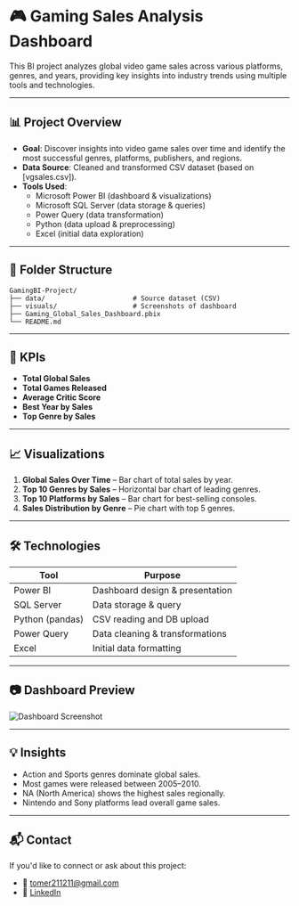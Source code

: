 # 🎮 Gaming Sales Analysis Dashboard

This BI project analyzes global video game sales across various platforms, genres, and years, providing key insights into industry trends using multiple tools and technologies.

---

## 📊 Project Overview

- **Goal**: Discover insights into video game sales over time and identify the most successful genres, platforms, publishers, and regions.
- **Data Source**: Cleaned and transformed CSV dataset (based on [vgsales.csv]).
- **Tools Used**:
  - Microsoft Power BI (dashboard & visualizations)
  - Microsoft SQL Server (data storage & queries)
  - Power Query (data transformation)
  - Python (data upload & preprocessing)
  - Excel (initial data exploration)

---

## 📁 Folder Structure

```
GamingBI-Project/
├── data/                      # Source dataset (CSV)
├── visuals/                   # Screenshots of dashboard
├── Gaming_Global_Sales_Dashboard.pbix
└── README.md
```

---

## 📌 KPIs

- **Total Global Sales**
- **Total Games Released**
- **Average Critic Score**
- **Best Year by Sales**
- **Top Genre by Sales**

---

## 📈 Visualizations

1. **Global Sales Over Time** – Bar chart of total sales by year.
2. **Top 10 Genres by Sales** – Horizontal bar chart of leading genres.
3. **Top 10 Platforms by Sales** – Bar chart for best-selling consoles.
4. **Sales Distribution by Genre** – Pie chart with top 5 genres.

---

## 🛠️ Technologies

| Tool           | Purpose                          |
|----------------|----------------------------------|
| Power BI       | Dashboard design & presentation  |
| SQL Server     | Data storage & query             |
| Python (pandas)| CSV reading and DB upload        |
| Power Query    | Data cleaning & transformations  |
| Excel          | Initial data formatting          |

---

## 📷 Dashboard Preview

![Dashboard Screenshot](visuals/dashboard_screenshot.png)

---

## 💡 Insights

- Action and Sports genres dominate global sales.
- Most games were released between 2005–2010.
- NA (North America) shows the highest sales regionally.
- Nintendo and Sony platforms lead overall game sales.

---

## 📬 Contact

If you'd like to connect or ask about this project:
- 📧 tomer211211@gmail.com
- 💼 [LinkedIn](https://www.linkedin.com/in/tomer-cohen10)
